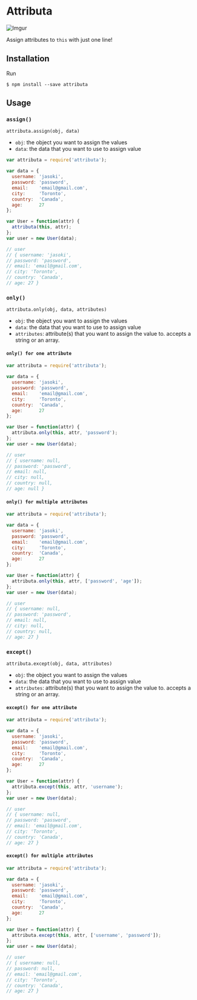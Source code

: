 # Attributa

![Imgur](http://i.imgur.com/Ef0jhBY.png)

Assign attributes to `this` with just one line!

## Installation

Run

`$ npm install --save attributa`

## Usage

### `assign()`

`attributa.assign(obj, data)`

- `obj`: the object you want to assign the values
- `data`: the data that you want to use to assign value

```js
var attributa = require('attributa');

var data = {
  username: 'jasoki',
  password: 'password',
  email:    'email@gmail.com',
  city:     'Toronto',
  country:  'Canada',
  age:      27
};

var User = function(attr) {
  attributa(this, attr);
};
var user = new User(data);

// user
// { username: 'jasoki',
// password: 'password',
// email: 'email@gmail.com',
// city: 'Toronto',
// country: 'Canada',
// age: 27 }

```

### `only()`

`attributa.only(obj, data, attributes)`

- `obj`: the object you want to assign the values
- `data`: the data that you want to use to assign value
- `attributes`: attribute(s) that you want to assign the value to. accepts a string or an array.

#### `only() for one attribute`

```js
var attributa = require('attributa');

var data = {
  username: 'jasoki',
  password: 'password',
  email:    'email@gmail.com',
  city:     'Toronto',
  country:  'Canada',
  age:      27
};

var User = function(attr) {
  attributa.only(this, attr, 'password');
};
var user = new User(data);

// user
// { username: null,
// password: 'password',
// email: null,
// city: null,
// country: null,
// age: null }
```

#### `only() for multiple attributes`

```js
var attributa = require('attributa');

var data = {
  username: 'jasoki',
  password: 'password',
  email:    'email@gmail.com',
  city:     'Toronto',
  country:  'Canada',
  age:      27
};

var User = function(attr) {
  attributa.only(this, attr, ['password', 'age']);
};
var user = new User(data);

// user
// { username: null,
// password: 'password',
// email: null,
// city: null,
// country: null,
// age: 27 }
```

### `except()`

`attributa.except(obj, data, attributes)`

- `obj`: the object you want to assign the values
- `data`: the data that you want to use to assign value
- `attributes`: attribute(s) that you want to assign the value to. accepts a string or an array.

#### `except() for one attribute`

```js
var attributa = require('attributa');

var data = {
  username: 'jasoki',
  password: 'password',
  email:    'email@gmail.com',
  city:     'Toronto',
  country:  'Canada',
  age:      27
};

var User = function(attr) {
  attributa.except(this, attr, 'username');
};
var user = new User(data);

// user
// { username: null,
// password: 'password',
// email: 'email@gmail.com',
// city: 'Toronto',
// country: 'Canada',
// age: 27 }
```

#### `except() for multiple attributes`

```js
var attributa = require('attributa');

var data = {
  username: 'jasoki',
  password: 'password',
  email:    'email@gmail.com',
  city:     'Toronto',
  country:  'Canada',
  age:      27
};

var User = function(attr) {
  attributa.except(this, attr, ['username', 'password']);
};
var user = new User(data);

// user
// { username: null,
// password: null,
// email: 'email@gmail.com',
// city: 'Toronto',
// country: 'Canada',
// age: 27 }
```
